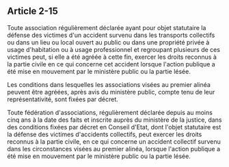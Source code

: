 Article 2-15
----
Toute association régulièrement déclarée ayant pour objet statutaire la défense
des victimes d'un accident survenu dans les transports collectifs ou dans un
lieu ou local ouvert au public ou dans une propriété privée à usage d'habitation
ou à usage professionnel et regroupant plusieurs de ces victimes peut, si elle a
été agréée à cette fin, exercer les droits reconnus à la partie civile en ce qui
concerne cet accident lorsque l'action publique a été mise en mouvement par le
ministère public ou la partie lésée.

Les conditions dans lesquelles les associations visées au premier alinéa peuvent
être agréées, après avis du ministère public, compte tenu de leur
représentativité, sont fixées par décret.

Toute fédération d'associations, régulièrement déclarée depuis au moins cinq ans
à la date des faits et inscrite auprès du ministère de la justice, dans des
conditions fixées par décret en Conseil d'Etat, dont l'objet statutaire est la
défense des victimes d'accidents collectifs, peut exercer les droits reconnus à
la partie civile, en ce qui concerne un accident collectif survenu dans les
circonstances visées au premier alinéa, lorsque l'action publique a été mise en
mouvement par le ministère public ou la partie lésée.
